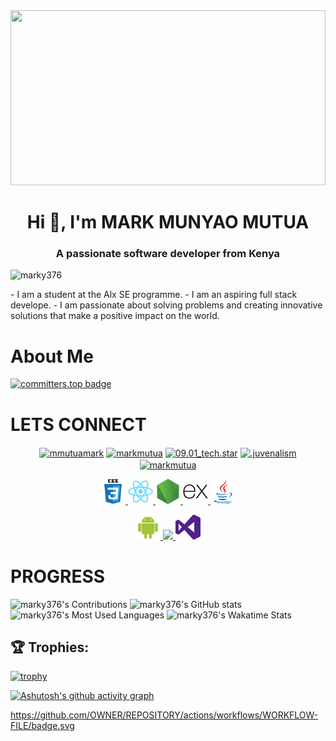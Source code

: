 <img src="https://media.giphy.com/media/L1R1tvI9svkIWwpVYr/giphy.gif" height="280px" width="100%">
<h1 align="center">Hi 👋, I'm MARK MUNYAO MUTUA</h1>
<h3 align="center">A passionate software developer from Kenya</h3>
<p align="left"> <img src="https://komarev.com/ghpvc/?username=marky376&label=Profile%20views&color=0e75b6&style=flat" alt="marky376" /> </p>
- I am a student at the Alx SE programme.
- I am an aspiring full stack develope.
- I am  passionate about solving problems and creating innovative solutions that make a positive impact on the world.

# About Me
[![committers.top badge](https://user-badge.committers.top/kenya/marky376.svg)](https://user-badge.committers.top/kenya/marky376)
# LETS CONNECT
<p align="center">
<a href="https://twitter.com/mmutuamark" target="blank"><img align="center" src="https://raw.githubusercontent.com/rahuldkjain/github-profile-readme-generator/master/src/images/icons/Social/twitter.svg" alt="mmutuamark" height="30" width="40" /></a>
<a href="https://linkedin.com/in/markmutua" target="blank"><img align="center" src="https://raw.githubusercontent.com/rahuldkjain/github-profile-readme-generator/master/src/images/icons/Social/linked-in-alt.svg" alt="markmutua" height="30" width="40" /></a>
<a href="https://instagram.com/09.01_tech.star" target="blank"><img align="center" src="https://raw.githubusercontent.com/rahuldkjain/github-profile-readme-generator/master/src/images/icons/Social/instagram.svg" alt="09.01_tech.star" height="30" width="40" /></a>
<a href="https://discord.com/channels/@me" target="blank"><img align="center" src="https://raw.githubusercontent.com/rahuldkjain/github-profile-readme-generator/master/src/images/icons/Social/discord.svg" alt=".juvenalism" height="30" width="40" /></a>
<a href="https://wa.me/+254796169582" target="blank"><img align="center" src="https://raw.githubusercontent.com/rahuldkjain/github-profile-readme-generator/master/src/images/icons/Social/whatsapp.svg" alt="markmutua" height="30" width="40" /></a>
</p>
</p>
<p align="center">
<a href="https://www.w3schools.com/css/" target="_blank" rel="noreferrer">
  <img src="https://raw.githubusercontent.com/devicons/devicon/master/icons/css3/css3-original-wordmark.svg" alt="CSS" width="40" height="40"/>
</a>
<a href="https://reactjs.org/" target="_blank" rel="noreferrer">
  <img src="https://raw.githubusercontent.com/devicons/devicon/master/icons/react/react-original.svg" alt="React" width="40" height="40"/>
</a>
<a href="https://nodejs.org/" target="_blank" rel="noreferrer">
  <img src="https://raw.githubusercontent.com/devicons/devicon/master/icons/nodejs/nodejs-original.svg" alt="Node.js" width="40" height="40"/>
</a>
<a href="https://expressjs.com/" target="_blank" rel="noreferrer">
  <img src="https://raw.githubusercontent.com/devicons/devicon/master/icons/express/express-original.svg" alt="Express.js" width="40" height="40"/>
</a>
<a href="https://www.java.com/" target="_blank" rel="noreferrer">
  <img src="https://raw.githubusercontent.com/devicons/devicon/master/icons/java/java-original.svg" alt="Java" width="40" height="40"/>
</a>
</p>
<p align="center">
<a href="https://developer.android.com/studio" target="_blank" rel="noreferrer">
  <img src="https://raw.githubusercontent.com/devicons/devicon/master/icons/android/android-original.svg" alt="Android Studio" width="40" height="40"/>
</a>
<a href="https://www.vim.org/" target="_blank" rel="noreferrer">
  <img src="https://raw.githubuserc
  </a>
<a href="https://code.visualstudio.com/" target="_blank" rel="noreferrer">
  <img src="https://raw.githubusercontent.com/devicons/devicon/master/icons/visualstudio/visualstudio-plain.svg" alt="VSCode" width="40" height="40"/>
</a>
</p>

# PROGRESS
![marky376's Contributions](https://github-readme-streak-stats.herokuapp.com/?user=marky376&&theme=dracula)
![marky376's GitHub stats](https://github-readme-stats.vercel.app/api?username=marky376&show_icons=true&theme=dracula)
![marky376's Most Used Languages](https://github-readme-stats.vercel.app/api/top-langs/?username=marky376&langs_count=20&theme=dracula&layout=compact) 
![marky376's Wakatime Stats](https://github-readme-stats.vercel.app/api/wakatime?username=marky376&theme=dracula&height=50&layout=compact)

## 🏆 Trophies:
[![trophy](https://github-profile-trophy.vercel.app/?username=marky376&theme=dracula)](https://github.com/ryo-ma/github-profile-trophy)

[![Ashutosh's github activity graph](https://github-readme-activity-graph.vercel.app/graph?username=marky376&theme=dracula)](https://github.com/marky376/github-readme-activity-graph)

https://github.com/OWNER/REPOSITORY/actions/workflows/WORKFLOW-FILE/badge.svg
<!---
marky376/marky376 is a ✨ special ✨ repository because its `README.md` (this file) appears on your GitHub profile.
You can click the Preview link to take a look at your changes.
--->
